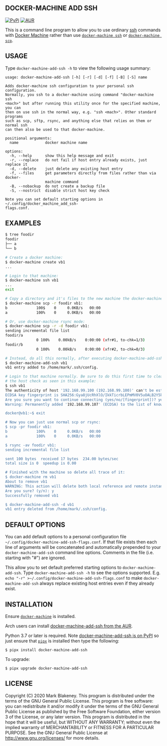 ## DOCKER-MACHINE ADD SSH
[![PyPi](https://img.shields.io/pypi/v/docker-machine-add-ssh)](https://pypi.org/project/docker-machine-add-ssh/)
[![AUR](https://img.shields.io/aur/version/docker-machine-add-ssh)](https://aur.archlinux.org/packages/docker-machine-add-ssh/)

This is a command line program to allow you to use ordinary
[ssh](ssh.com/ssh) commands with [Docker
Machine](https://github.com/docker/machine) rather than use
[`docker-machine ssh`](https://docs.docker.com/machine/reference/ssh/)
or [`docker-machine
scp`](https://docs.docker.com/machine/reference/scp/).

## USAGE

Type `docker-machine-add-ssh -h` to view the following usage summary:

```
usage: docker-machine-add-ssh [-h] [-r] [-d] [-f] [-B] [-S] name

Adds docker-machine ssh configuration to your personal ssh configuration.
Normally, you ssh to a docker-machine using command "docker-machine ssh
<mach>" but after running this utility once for the specified machine, you can
then on use ssh in the normal way, e.g. "ssh <mach>". Other standard programs
such as scp, sftp, rsync, and anything else that relies on them or normal ssh
can then also be used to that docker-machine.

positional arguments:
  name            docker machine name

options:
  -h, --help      show this help message and exit
  -r, --replace   do not fail if host entry already exists, just replace it
  -d, --delete    just delete any existing host entry
  -f, --files     get parameters directly from files rather than via docker-
                  machine command
  -B, --nobackup  do not create a backup file
  -S, --nostrict  disable strict host key check

Note you can set default starting options in ~/.config/docker_machine_add_ssh-
flags.conf.
```

## EXAMPLES

```sh
$ tree foodir
foodir
├── a
└── b

# Create a docker machine:
$ docker-machine create vb1
...

# Login to that machine:
$ docker-machine ssh vb1
...
exit

# Copy a directory and it's files to the new machine the docker-machine way:
$ docker-machine scp -r foodir vb1:
b             100$    0     0.0KB/s   00:00
a             100%    0     0.0KB/s   00:00

# Or, use docker-machine rsync mode:
$ docker-machine scp -r -d foodir vb1:
sending incremental file list
foodir/a
              0 100%    0.00kB/s    0:00:00 (xfr#1, to-chk=1/3)
foodir/b
              0 100%    0.00kB/s    0:00:00 (xfr#2, to-chk=0/3)

# Instead, do all this normally, after executing docker-machine-add-ssh:
$ docker-machine-add-ssh vb1
vb1 entry added to /home/mark/.ssh/config.

# Login to that machine normally. Be sure to do this first time to clear
# the host check as seen in this example:
$ ssh vb1
The authenticity of host '192.168.99.100 (192.168.99.100)' can't be established.
ECDSA key fingerprint is SHA256:Gya8jUcRhXlO/IkkTicrbLEPmMV0V5uOALB2Y5kJUCc.
Are you sure you want to continue connecting (yes/no/[fingerprint])? yes
Warning: Permanently added '192.168.99.107' (ECDSA) to the list of known hosts.

docker@vb1:~$ exit

# Now you can just use normal scp or rsync:
$ scp -pr foodir vb1:
b             100%    0     0.0KB/s   00:00    
a             100%    0     0.0KB/s   00:00 

$ rsync -av foodir vb1:
sending incremental file list

sent 100 bytes  received 17 bytes  234.00 bytes/sec
total size is 0  speedup is 0.00

# Finished with the machine so delete all trace of it:
$ docker-machine rm vb1
About to remove vb1
WARNING: This action will delete both local reference and remote instance.
Are you sure? (y/n): y
Successfully removed vb1

$ docker-machine-add-ssh -d vb1
vb1 entry deleted from /home/mark/.ssh/config.
```

## DEFAULT OPTIONS

You can add default options to a personal configuration file
`~/.config/docker-machine-add-ssh-flags.conf`. If that file exists then
each line of arguments will be concatenated and automatically prepended
to your `docker-machine-add-ssh` command line options. Comments in the
file (i.e. starting with "#") are ignored.

This allow you to set default preferred starting options to
`docker-machine-add-ssh`. Type `docker-machine-add-ssh -h` to see the
options supported.
E.g. `echo "-r" >~/.config/docker-machine-add-ssh-flags.conf` to make
`docker-machine-add-ssh` always replace existing host entries even if
they already exist.

## INSTALLATION

Ensure
[`docker-machine`](https://docs.docker.com/machine/install-machine)
is installed.

Arch users can install [docker-machine-add-ssh from the
AUR](https://aur.archlinux.org/packages/docker-machine-add-ssh/).

Python 3.7 or later is required. Note [docker-machine-add-ssh is on
PyPI](https://pypi.org/project/docker-machine-add-ssh/) so just ensure
that [`pipx`](https://pypa.github.io/pipx/) is installed then type the
following:

```
$ pipx install docker-machine-add-ssh
```

To upgrade:

```
$ pipx upgrade docker-machine-add-ssh
```

## LICENSE

Copyright (C) 2020 Mark Blakeney. This program is distributed under the
terms of the GNU General Public License.
This program is free software: you can redistribute it and/or modify it
under the terms of the GNU General Public License as published by the
Free Software Foundation, either version 3 of the License, or any later
version.
This program is distributed in the hope that it will be useful, but
WITHOUT ANY WARRANTY; without even the implied warranty of
MERCHANTABILITY or FITNESS FOR A PARTICULAR PURPOSE. See the GNU General
Public License at <http://www.gnu.org/licenses/> for more details.
